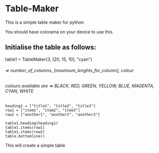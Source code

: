 # Table-Maker

This is a simple table maker for python

You should have colorama on your device to use this.

## Initialise the table as follows:

table1 = TableMaker(3, [20, 15, 10], "cyan") 
###### => number_of_columns, [maximum_lenghts_for_column], colour
###### colours available are => BLACK, RED, GREEN, YELLOW, BLUE, MAGENTA, CYAN, WHITE
```
heading1 = ["title1", "title2", "title3"]
row1 = ["item1", "item2", "item3"]
row2 = ["another1", "another2", "another3"]

table1.heading(heading1)
table1.items(row1)
table1.items(row2)
table.bottomline()
```
This will create a simple table

